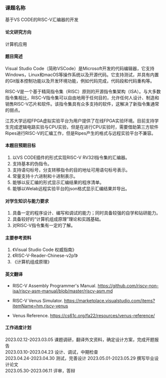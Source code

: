 ### 课题名称
基于VS CODE的RISC-V汇编器的开发

#### 论文研究方向
计算机应用

#### 题目简述
Visual Studio Code（简称VSCode）是Microsoft开发的代码编辑器，它支持Windows，Linux和macOS等操作系统以及开源代码。它支持测试，并具有内置的Git版本控制功能以及开发环境功能，例如代码完成，代码段和代码重构等。

RISC-V是一个基于精简指令集（RISC）原则的开源指令集架构（ISA）。与大多数指令集相比，RISC-V指令集可以自由地用于任何目的，允许任何人设计、制造和销售RISC-V芯片和软件。该指令集具有众多支持的软件，这解决了新指令集通常的弱点。

江苏大学远程FPGA虚拟实验平台为用户提供了在线FPGA实验环境。目前支持学生完成逻辑电路实验与CPU实验，但是在进行CPU实验时，需要借助第三方软件Ripes进行RISC-V的汇编工作，但是Ripes产生的格式与远程实验平台不兼容。

#### 本题目预期目标
1. 以VS CODE插件的形式实现RISC-V RV32I指令集的汇编器。
2. 支持基本的伪指令。
3. 支持语句标号，分支转移指令的目的地址可用语句标号表示。
4. 常量支持十六进制和十进制表示。
5. 能够以反汇编的形式显示汇编结果的程序清单。
6. 能够以Welab远程实验平台的json格式显示汇编结果并导出。

#### 对学生知识与能力要求
1. 具备一定的程序设计、编写和调试的能力；同时具备较强的自学和钻研能力。
2. 具备较好的“计算机组成原理”理论和实践基础。
3. 对RISC-V指令集有一定的了解。

#### 主要参考资料
1. 《Visual Studio Code 权威指南》
2. 《RISC-V-Reader-Chinese-v2p1》
3. 《计算机组成原理》

#### 英文翻译
- RISC-V Assembly Programmer's Manual. https://github.com/riscv-non-isa/riscv-asm-manual/blob/master/riscv-asm.md

- RISC-V Venus Simulator. https://marketplace.visualstudio.com/items?itemName=hm.riscv-venus

- Venus Reference. https://cs61c.org/fa22/resources/venus-reference/

#### 工作进度计划

2023.02.12-2023.03.05	课题调研，翻译外文资料，确定设计方案，完成开题报告	
2023.03.10-2023.04.23	设计、调试，中期检查	
2023.04.24-2023.04.30	测试，完善设计	
2023.05.01-2023.05.29	撰写毕业设计论文	
2023.05.30-2023.06.11	评审，答辩
